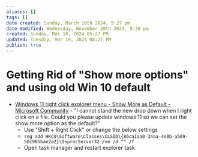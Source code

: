 ```yaml
---
aliases: []
tags: []
date created: Sunday, March 10th 2024, 5:27 pm
date modified: Wednesday, November 20th 2024, 9:38 pm
created: Sunday, Mar 10, 2024 05:27 PM
updated: Tuesday, Mar 19, 2024 08:27 PM
publish: true
---
```


# Getting Rid of "Show more options" and using old Win 10 default

- [Windows 11 right click explorer menu - Show More as Default - Microsoft Community](https://answers.microsoft.com/en-us/windows/forum/all/windows-11-right-click-explorer-menu-show-more-as/ba8dafe4-306a-403b-af0d-10a6d1ca0a9a) - "I cannot stand the new drop down when I right click on a file. Could you please update windows 11 so we can set the show more option as the default?"
	- Use "Shift + Right Click" or change the below settings
	- `reg add HKCU\Software\Classes\CLSID\{86ca1aa0-34aa-4e8b-a509-50c905bae2a2}\InprocServer32 /ve /d "" /f`
	- Open task manager and restart explorer task